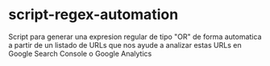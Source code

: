 # script-regex-automation
Script para generar una expresion regular de tipo "OR" de forma automatica a partir de un listado de URLs que nos ayude a analizar estas URLs en Google Search Console o Google Analytics
